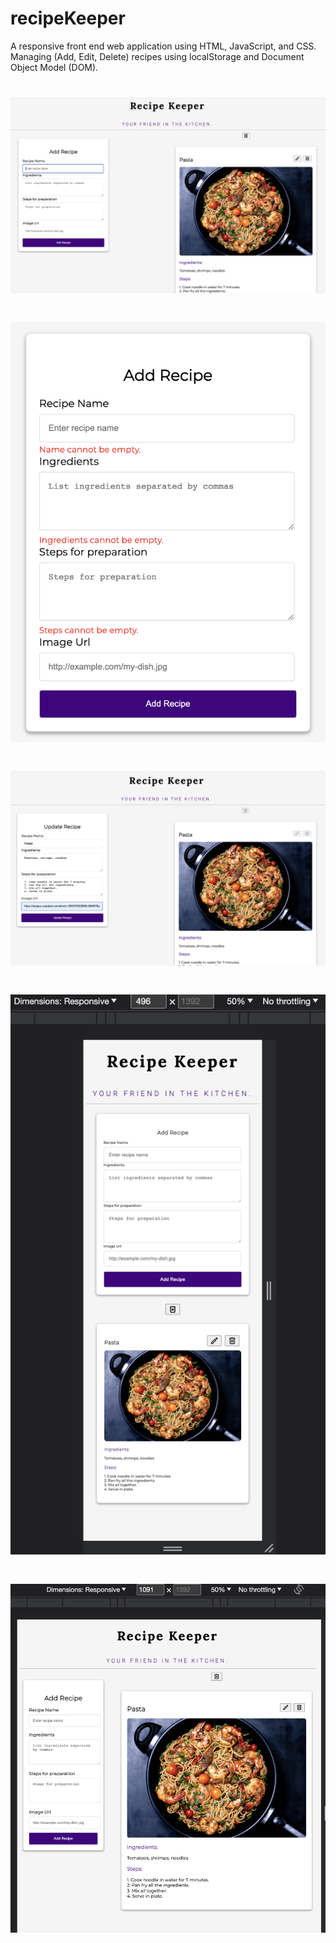 # recipeKeeper
A responsive front end web application using HTML, JavaScript, and CSS. 
Managing (Add, Edit, Delete) recipes using localStorage and Document Object Model (DOM).


# ![Main Image](images/main.png)

# ![Error Handling Image](images/errorHandling.png)

# ![Update Image](images/update.png)

# ![ResponsiveSmall Image](images/responsiveSmall.png)

# ![ResponsiveLarge Image](images/responsiveLarge.png)
